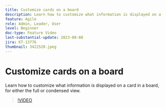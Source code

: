```yaml
---
title: Customize cards on a board
description: Learn how to customize what information is displayed on a card in a board, for either the full or condensed view.
feature: Agile
role: Admin, Leader, User
level: Beginner
doc-type: Feature Video
last-substantial-update: 2023-08-08
jira: KT-13776
thumbnail: 3422520.jpeg
---
```


# Customize cards on a board

Learn how to customize what information is displayed on a card in a board, for either the full or condensed view.

>[!VIDEO](https://video.tv.adobe.com/v/3422520/?learn=on)
